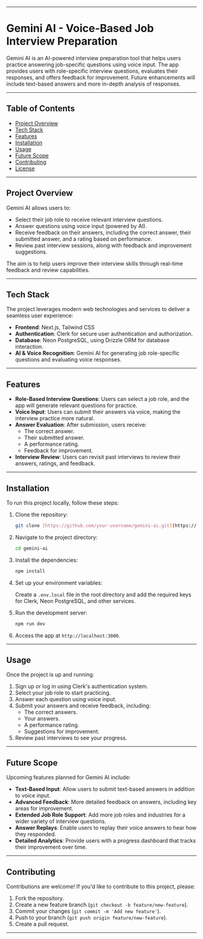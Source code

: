
---

# **Gemini AI - Voice-Based Job Interview Preparation**

Gemini AI is an AI-powered interview preparation tool that helps users practice answering job-specific questions using voice input. The app provides users with role-specific interview questions, evaluates their responses, and offers feedback for improvement. Future enhancements will include text-based answers and more in-depth analysis of responses.

---

## **Table of Contents**

- [Project Overview](#project-overview)
- [Tech Stack](#tech-stack)
- [Features](#features)
- [Installation](#installation)
- [Usage](#usage)
- [Future Scope](#future-scope)
- [Contributing](#contributing)
- [License](#license)
  
---

## **Project Overview**

Gemini AI allows users to:

- Select their job role to receive relevant interview questions.
- Answer questions using voice input (powered by AI).
- Receive feedback on their answers, including the correct answer, their submitted answer, and a rating based on performance.
- Review past interview sessions, along with feedback and improvement suggestions.

The aim is to help users improve their interview skills through real-time feedback and review capabilities.

---

## **Tech Stack**

The project leverages modern web technologies and services to deliver a seamless user experience:

- **Frontend**: Next.js, Tailwind CSS
- **Authentication**: Clerk for secure user authentication and authorization.
- **Database**: Neon PostgreSQL, using Drizzle ORM for database interaction.
- **AI & Voice Recognition**: Gemini AI for generating job role-specific questions and evaluating voice responses.

---

## **Features**

- **Role-Based Interview Questions**: Users can select a job role, and the app will generate relevant questions for practice.
- **Voice Input**: Users can submit their answers via voice, making the interview practice more natural.
- **Answer Evaluation**: After submission, users receive:
  - The correct answer.
  - Their submitted answer.
  - A performance rating.
  - Feedback for improvement.
- **Interview Review**: Users can revisit past interviews to review their answers, ratings, and feedback.
  
---

## **Installation**

To run this project locally, follow these steps:

1. Clone the repository:
   ```bash
   git clone [https://github.com/your-username/gemini-ai.git](https://github.com/Zaidshaikh2811/MockInterview.git)
   ```

2. Navigate to the project directory:
   ```bash
   cd gemini-ai
   ```

3. Install the dependencies:
   ```bash
   npm install
   ```

4. Set up your environment variables:

   Create a `.env.local` file in the root directory and add the required keys for Clerk, Neon PostgreSQL, and other services.

5. Run the development server:
   ```bash
   npm run dev
   ```

6. Access the app at `http://localhost:3000`.

---

## **Usage**

Once the project is up and running:

1. Sign up or log in using Clerk's authentication system.
2. Select your job role to start practicing.
3. Answer each question using voice input.
4. Submit your answers and receive feedback, including:
   - The correct answers.
   - Your answers.
   - A performance rating.
   - Suggestions for improvement.
5. Review past interviews to see your progress.

---

## **Future Scope**

Upcoming features planned for Gemini AI include:

- **Text-Based Input**: Allow users to submit text-based answers in addition to voice input.
- **Advanced Feedback**: More detailed feedback on answers, including key areas for improvement.
- **Extended Job Role Support**: Add more job roles and industries for a wider variety of interview questions.
- **Answer Replays**: Enable users to replay their voice answers to hear how they responded.
- **Detailed Analytics**: Provide users with a progress dashboard that tracks their improvement over time.

---

## **Contributing**

Contributions are welcome! If you'd like to contribute to this project, please:

1. Fork the repository.
2. Create a new feature branch (`git checkout -b feature/new-feature`).
3. Commit your changes (`git commit -m 'Add new feature'`).
4. Push to your branch (`git push origin feature/new-feature`).
5. Create a pull request.

---



